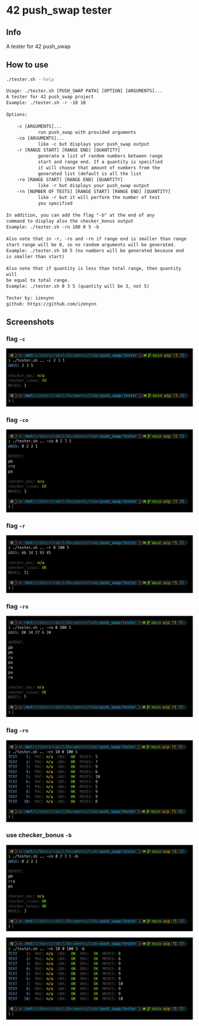# 42 push_swap tester

## Info

A tester for 42 push_swap

## How to use

```sh
./tester.sh --help
```
```
Usage: ./tester.sh [PUSH_SWAP PATH] [OPTION] [ARGUMENTS]...
A tester for 42 push_swap project
Example: ./tester.sh -r -10 10

Options:

    -c [ARGUMENTS]...
            run push_swap with provided arguments
    -co [ARGUMENTS]...
            like -c but displays your push_swap output
    -r [RANGE START] [RANGE END] [QUANTITY]
            generate a list of random numbers between range
            start and range end. If a quantity is specified
            it will choose that amount of numbers from the
            generated list (default is all the list
    -ro [RANGE START] [RANGE END] [QUANTITY]
            like -r but displays your push_swap output
    -rn [NUMBER OF TESTS] [RANGE START] [RANGE END] [QUANTITY]
            like -r but it will perform the number of test
            you specified

In addition, you can add the flag "-b" at the end of any
command to display also the checker_bonus output
Example: ./tester.sh -rn 100 0 5 -b

Also note that in -r, -ro and -rn if range end is smaller than range
start range will be 0, so no random arguments will be generated.
Example: ./tester.sh 10 5 (no numbers will be generated becouse end
is smaller than start)

Also note that if quantity is less than total range, then quantity will
be equal to total range.
Example: ./tester.sh 0 3 5 (quantity will be 3, not 5)

Tester by: izenynn
github: https://github.com/izenynn
```
## Screenshots

### flag `-c`

![screenshot c flag](screenshots/flag_c.png)

### flag `-co`

![screenshot co flag](screenshots/flag_co.png)

### flag `-r`

![screenshot r flag](screenshots/flag_r.png)

### flag `-ro`

![screenshot ro flag](screenshots/flag_ro.png)

### flag `-rn`

![screenshot rn flag](screenshots/flag_rn.png)

### use checker_bonus `-b`

![screenshot checker bonus](screenshots/chk_bns_1.png)

![screenshot checker bonus](screenshots/chk_bns_2.png)

